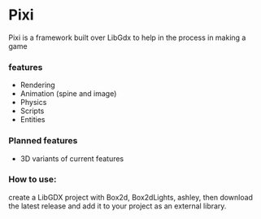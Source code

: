 # Pixi
Pixi is a framework built over LibGdx to help in the process in making a game

### features
 - Rendering
 - Animation (spine and image)
 - Physics
 - Scripts
 - Entities
 
### Planned features
 - 3D variants of current features
 
### How to use:
create a LibGDX project with Box2d, Box2dLights, ashley, then download the latest release and add it to your project as an external library.
